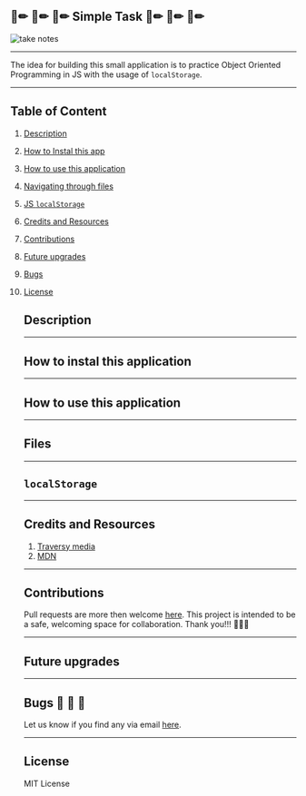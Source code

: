## 📓✏ 📓✏ 📓✏ Simple Task 📓✏ 📓✏ 📓✏

![take notes](https://media.giphy.com/media/5euCfiX7g4EVt3L76o/giphy.gif)
___

The idea for building this small application is to practice Object Oriented Programming in JS with the usage of `localStorage`.
___
## Table of Content
1. [Description](#description)
2. [How to Instal this app](#Instalation)
3. [How to use this application](#how-to-use-this-application)
4. [Navigating through files](#Files)
4. [JS `localStorage`](#localStorage)
5. [Credits and Resources](#credits-and-resources)
6. [Contributions](#Contributions)
7. [Future upgrades](#future-upgrades)
8. [Bugs](#bugs)
9.  [License](#license)

   

    ## Description
    ___
    ## How to instal this application
    ___
    ## How to use this application
    ___
    ## Files
    ___
    ## `localStorage`
    ___
    ## Credits and Resources

    1. [Traversy media](https://www.youtube.com/watch?v=JaMCxVWtW58&t=2168s&ab_channel=TraversyMedia)
    2. [MDN](https://developer.mozilla.org/en-US/docs/Web/API/Window/localStorage)
    ___
    ## Contributions

    Pull requests are more then welcome [here](https://github.com/zicna/simple_note.git). This project is intended to be a safe, welcoming space for collaboration. Thank you!!! 🙏🙏🙏
    ___
    ## Future upgrades
    ___
    ## Bugs 🐛 🐛 🐛

    Let us know if you find any via email <a href="mailto:zivkovicmilan1987@gmail.com">here</a>.
    ___
    ## License 

    MIT License
